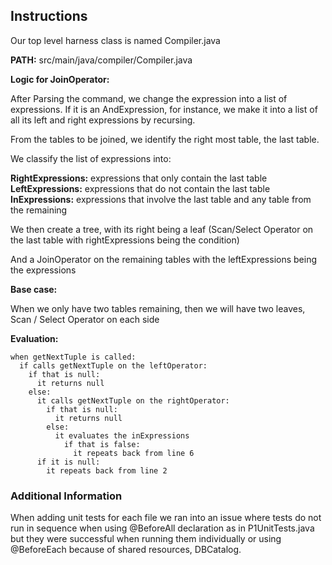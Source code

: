 
## Instructions

Our top level harness class is named Compiler.java

**PATH:**  src/main/java/compiler/Compiler.java

**Logic for JoinOperator:**

After Parsing the command, we change the expression into a list of expressions. 
If it is an AndExpression, for instance, we make it into a list of all its left and right expressions by recursing.

From the tables to be joined, we identify the right most table, the last table. 

We classify the list of expressions into:

**RightExpressions:** expressions that only contain the last table
**LeftExpressions:** expressions that do not contain the last table
**InExpressions:** expressions that involve the last table and any table from the remaining

We then create a tree, with its right being a leaf (Scan/Select Operator on the last table with rightExpressions being the condition)

And a JoinOperator on the remaining tables with the leftExpressions being the expressions

**Base case:**

  When we only have two tables remaining, then we will have two leaves, Scan / Select Operator on each side

**Evaluation:**
```
when getNextTuple is called:
  if calls getNextTuple on the leftOperator:
    if that is null:
      it returns null
    else:
      it calls getNextTuple on the rightOperator:
        if that is null:
          it returns null
        else:
          it evaluates the inExpressions
            if that is false:
              it repeats back from line 6
      if it is null:
        it repeats back from line 2
```
### Additional Information

When adding unit tests for each file we ran into an issue where tests do not run 
in sequence when using @BeforeAll declaration as in P1UnitTests.java but they were
successful when running them individually or using @BeforeEach because of shared 
resources, DBCatalog. 